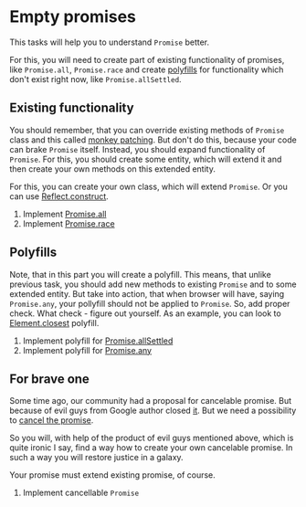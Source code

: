 # Empty promises

This tasks will help you to understand `Promise` better. 

For this, you will need to create part of existing functionality of promises, like `Promise.all`, `Promise.race` and create [polyfills](https://remysharp.com/2010/10/08/what-is-a-polyfill) for functionality which don't exist right now, like `Promise.allSettled`.

## Existing functionality

You should remember, that you can override existing methods of `Promise` class and this called [monkey patching](https://en.wikipedia.org/wiki/Monkey_patch). But don't do this, because your code can brake `Promise` itself. Instead, you should expand functionality of `Promise`. For this, you should create some entity, which will extend it and then create your own methods on this extended entity.

For this, you can create your own class, which will extend `Promise`. Or you can use [Reflect.construct](https://developer.mozilla.org/en-US/docs/Web/JavaScript/Reference/Global_Objects/Reflect/construct).

1. Implement [Promise.all](https://developer.mozilla.org/en-US/docs/Web/JavaScript/Reference/Global_Objects/Promise/all)
1. Implement [Promise.race](https://developer.mozilla.org/en-US/docs/Web/JavaScript/Reference/Global_Objects/Promise/race)

## Polyfills

Note, that in this part you will create a polyfill. This means, that unlike previous task, you should add new methods to existing `Promise` and to some extended entity. But take into action, that when browser will have, saying `Promise.any`, your pollyfill should not be applied to `Promise`. So, add proper check. What check - figure out yourself. As an example, you can look to [Element.closest](https://developer.mozilla.org/en-US/docs/Web/API/Element/closest) polyfill.

1. Implement polyfill for [Promise.allSettled](https://github.com/tc39/proposal-promise-allSettled)
1. Implement polyfill for [Promise.any](https://github.com/tc39/proposal-promise-any)

## For brave one

Some time ago, our community had a proposal for cancelable promise. But because of evil guys from Google author closed [it](https://github.com/tc39/proposal-cancelable-promises). But we need a possibility to [cancel the promise](https://medium.com/@benlesh/promise-cancellation-is-dead-long-live-promise-cancellation-c6601f1f5082).

So you will, with help of the product of evil guys mentioned above, which is quite ironic I say, find a way how to create your own cancelable promise. In such a way you will restore justice in a galaxy.

Your promise must extend existing promise, of course.

1. Implement cancellable `Promise`
